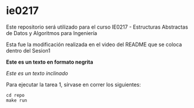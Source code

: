 # ie0217
Este repositorio será utilizado para el curso IE0217 - Estructuras Abstractas de Datos y Algoritmos para Ingeniería

Esta fue la modificación realizada en el video del README que se coloca dentro del Sesion1

**Este es un texto en formato negrita**

_Este es un texto inclinado_

Para ejecutar la tarea 1, sírvase en correr los siguientes:
```
cd repo
make run
```